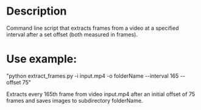 # Description

Command line script that extracts frames from a video at a specified interval after a set offset (both measured in frames).


# Use example:

"python extract_frames.py -i input.mp4 -o folderName --interval 165 --offset 75"

Extracts every 165th frame from video input.mp4 after an initial offset of 75 frames and saves images to subdirectory folderName.
